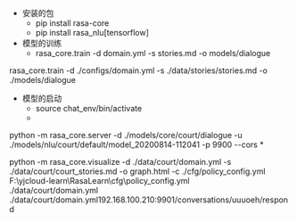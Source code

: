 - 安装的包 
    - pip install rasa-core
    - pip install rasa_nlu[tensorflow]
- 模型的训练
    - rasa_core.train -d domain.yml -s stories.md -o models/dialogue

rasa_core.train -d ./configs/domain.yml -s ./data/stories/stories.md -o ./models/dialogue

- 模型的启动
    -  source  chat_env/bin/activate
    - 
python -m rasa_core.server -d ./models/core/court/dialogue   -u ./models/nlu/court/default/model_20200814-112041 -p 9900 --cors *
       
       
       
python -m rasa_core.visualize -d ./data/court/domain.yml  -s ./data/court/court_stories.md -o graph.html -c ./cfg/policy_config.yml 
 F:\yjcloud-learn\RasaLearn\cfg\policy_config.yml      
./data/court/domain.yml
./data/court/domain.yml192.168.100.210:9901/conversations/uuuoeh/respond